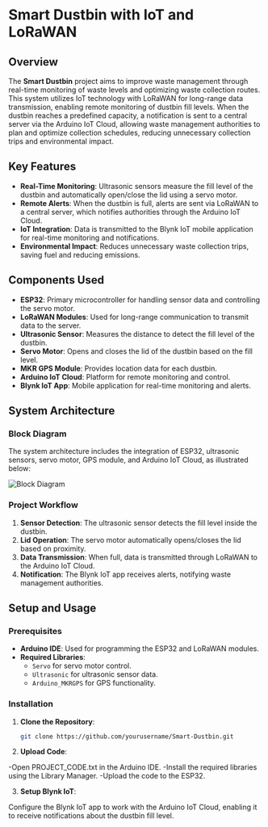 # Smart Dustbin with IoT and LoRaWAN

## Overview
The **Smart Dustbin** project aims to improve waste management through real-time monitoring of waste levels and optimizing waste collection routes. This system utilizes IoT technology with LoRaWAN for long-range data transmission, enabling remote monitoring of dustbin fill levels. When the dustbin reaches a predefined capacity, a notification is sent to a central server via the Arduino IoT Cloud, allowing waste management authorities to plan and optimize collection schedules, reducing unnecessary collection trips and environmental impact.

## Key Features
- **Real-Time Monitoring**: Ultrasonic sensors measure the fill level of the dustbin and automatically open/close the lid using a servo motor.
- **Remote Alerts**: When the dustbin is full, alerts are sent via LoRaWAN to a central server, which notifies authorities through the Arduino IoT Cloud.
- **IoT Integration**: Data is transmitted to the Blynk IoT mobile application for real-time monitoring and notifications.
- **Environmental Impact**: Reduces unnecessary waste collection trips, saving fuel and reducing emissions.

## Components Used
- **ESP32**: Primary microcontroller for handling sensor data and controlling the servo motor.
- **LoRaWAN Modules**: Used for long-range communication to transmit data to the server.
- **Ultrasonic Sensor**: Measures the distance to detect the fill level of the dustbin.
- **Servo Motor**: Opens and closes the lid of the dustbin based on the fill level.
- **MKR GPS Module**: Provides location data for each dustbin.
- **Arduino IoT Cloud**: Platform for remote monitoring and control.
- **Blynk IoT App**: Mobile application for real-time monitoring and alerts.

## System Architecture

### Block Diagram
The system architecture includes the integration of ESP32, ultrasonic sensors, servo motor, GPS module, and Arduino IoT Cloud, as illustrated below:

![Block Diagram](BLOCK_DIAGRAM.png)

### Project Workflow
1. **Sensor Detection**: The ultrasonic sensor detects the fill level inside the dustbin.
2. **Lid Operation**: The servo motor automatically opens/closes the lid based on proximity.
3. **Data Transmission**: When full, data is transmitted through LoRaWAN to the Arduino IoT Cloud.
4. **Notification**: The Blynk IoT app receives alerts, notifying waste management authorities.

## Setup and Usage

### Prerequisites
- **Arduino IDE**: Used for programming the ESP32 and LoRaWAN modules.
- **Required Libraries**:
  - `Servo` for servo motor control.
  - `Ultrasonic` for ultrasonic sensor data.
  - `Arduino_MKRGPS` for GPS functionality.

### Installation
1. **Clone the Repository**:
   ```bash
   git clone https://github.com/yourusername/Smart-Dustbin.git

2. **Upload Code**:

-Open PROJECT_CODE.txt in the Arduino IDE.
-Install the required libraries using the Library Manager.
-Upload the code to the ESP32.

3. **Setup Blynk IoT**:

Configure the Blynk IoT app to work with the Arduino IoT Cloud, enabling it to receive notifications about the dustbin fill level.

